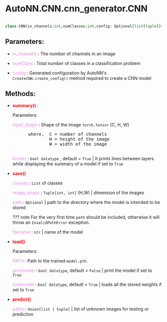 # AutoNN.CNN.cnn_generator.CNN 

```python

class CNN(in_channels:int,numClasses:int,config: Optional[list[tuple]]=None):
```

## Parameters:

- <span style="color:violet">in_channels</span> :  The number of channels in an image

- <span style="color:violet">numClass</span> : Total number of classes in a classification problem

- <span style="color:violet">config</span> : Generated configuration by AutoNN's `CreateCNN.create_config()` method required to create a CNN model

## Methods:

- <span style="color:red">**summary()**</span> :
    
    Parameters:

    <span style="color:violet">input_shape</span> : Shape of the image `torch.tensor`  [C, H, W] 
    <pre>
        where,  C = number of channels
                H = height of the image
                W = width of the image
    </pre>
    
    <span style="color:violet">border</span> : `bool datatype` , default = `True` | It prints lines between layers while displaying the summary of a model if set to `True`   
    
- <span style="color:red">**save()**</span>

    <span style="color:violet">classes</span> : `List` of classes 

    <span style="color:violet">image_shape</span> : `Tuple[int, int]` (H,W) | dimension of the images 

    <span style="color:violet">path</span> : `Optional` | path to the directory where the model is intended to be stored 

    ??? note
        For the very first time `path` should be included, otherwise it will throw an `InvalidPathError` exception.

    <span style="color:violet">filename</span> : `str` | name of the model 

- <span style="color:red">**load()**</span>

    Parameters: 

   
    <span style="color:violet">PATH</span> : Path to the trained `model.pth`.

    <span style="color:violet">printmodel</span> : `bool datatype`, default = `False` |  print the model if set to `True`

    <span style="color:violet">loadmodel</span> :  `bool datatype`, default = `True` | loads all the stored weights if set to `True`
        
    
- <span style="color:red">**predict()**</span>

    <span style="color:violet">paths</span> : `Union[list | tuple]` | list of unknown images for testing or prediction 